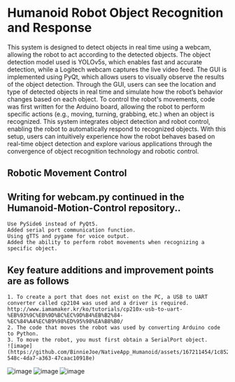 # Humanoid Robot Object Recognition and Response
This system is designed to detect objects in real time using a webcam, allowing the robot to act according to the detected objects. The object detection model used is YOLOv5s, which enables fast and accurate detection, while a Logitech webcam captures the live video feed.
The GUI is implemented using PyQt, which allows users to visually observe the results of the object detection. Through the GUI, users can see the location and type of detected objects in real time and simulate how the robot’s behavior changes based on each object.
To control the robot's movements, code was first written for the Arduino board, allowing the robot to perform specific actions (e.g., moving, turning, grabbing, etc.) when an object is recognized. This system integrates object detection and robot control, enabling the robot to automatically respond to recognized objects.
With this setup, users can intuitively experience how the robot behaves based on real-time object detection and explore various applications through the convergence of object recognition technology and robotic control.

## Robotic Movement Control


## Writing for webcam.py continued in the Humanoid-Motion-Control repository..
    Use PySide6 instead of PyQt5.
    Added serial port communication function.
    Using gTTS and pygame for voice output.
    Added the ability to perform robot movements when recognizing a specific object.

## Key feature additions and improvement points are as follows
    1. To create a port that does not exist on the PC, a USB to UART converter called cp2104 was used and a driver is required. 
    http://www.iamamaker.kr/ko/tutorials/cp210x-usb-to-uart-%EB%93%9C%EB%9D%BC%EC%9D%B4%EB%B2%84-%EC%84%A4%EC%B9%98%ED%95%98%EA%B8%B0/
    2. The code that moves the robot was used by converting Arduino code to Python.
    3. To move the robot, you must first obtain a SerialPort object.
    ![image](https://github.com/BinnieJoe/NativeApp_Humanoid/assets/167211454/1c852012-548c-4da7-a363-47caac10918e)
    
![image](https://github.com/BinnieJoe/NativeApp_Humanoid/assets/167211454/143f13b5-5fc8-425a-ab88-c2cea280b4be)
![image](https://github.com/BinnieJoe/NativeApp_Humanoid/assets/167211454/e19880fa-7bc6-44c7-a8ac-f33e65ed06bc)
![image](https://github.com/BinnieJoe/NativeApp_Humanoid/assets/167211454/1c852012-548c-4da7-a363-47caac10918e)
